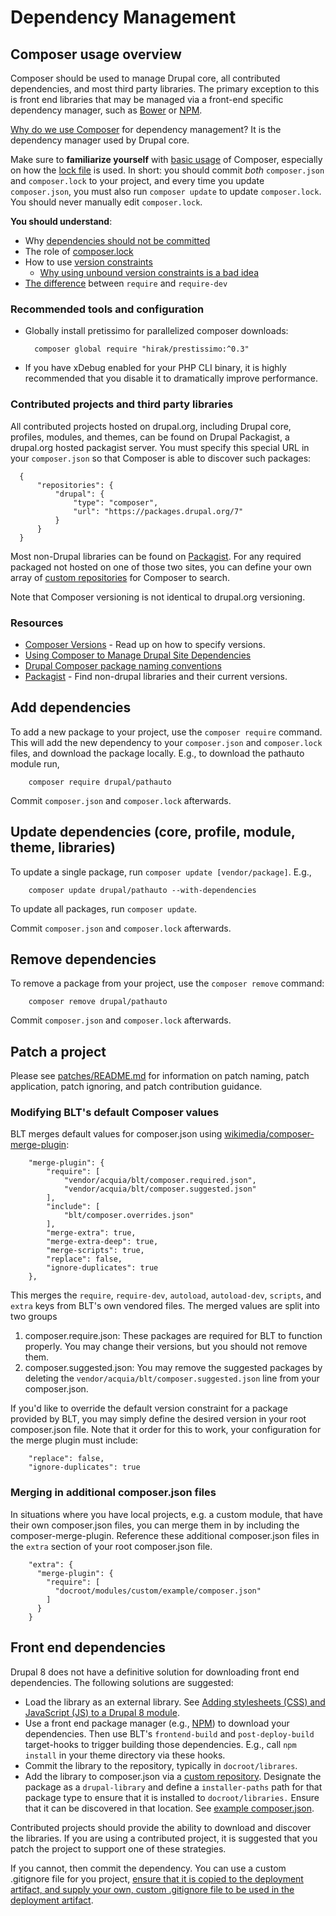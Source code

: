 # Dependency Management

## Composer usage overview

Composer should be used to manage Drupal core, all contributed dependencies, and most third party libraries. The primary exception to this is front end libraries that may be managed via a front-end specific dependency manager, such as [Bower](http://bower.io/) or [NPM](https://www.npmjs.com/).

[Why do we use Composer](http://blog.nelm.io/2011/12/composer-part-1-what-why/) for dependency management? It is the dependency manager used by Drupal core.

Make sure to **familiarize yourself** with [basic usage](https://getcomposer.org/doc/01-basic-usage.md) of Composer, especially on how the [lock file](https://getcomposer.org/doc/01-basic-usage.md#composer-lock-the-lock-file) is used. In short: you should commit _both_ `composer.json` and `composer.lock` to your project, and every time you update `composer.json`, you must also run `composer update` to update `composer.lock`. You should never manually edit `composer.lock`.

**You should understand**:

* Why [dependencies should not be committed](https://getcomposer.org/doc/faqs/should-i-commit-the-dependencies-in-my-vendor-directory.md)
* The role of [composer.lock](https://getcomposer.org/doc/01-basic-usage.md#composer-lock-the-lock-file)
* How to use [version constraints](https://getcomposer.org/doc/articles/versions.md)
    * [Why using unbound version constraints is a bad idea](https://getcomposer.org/doc/faqs/why-are-unbound-version-constraints-a-bad-idea.md)
* [The difference](http://stackoverflow.com/questions/16679589/whats-the-difference-between-require-and-require-dev) between `require` and `require-dev`

### Recommended tools and configuration

* Globally install pretissimo for parallelized composer downloads:

        composer global require "hirak/prestissimo:^0.3"

* If you have xDebug enabled for your PHP CLI binary, it is highly recommended that you disable it to dramatically improve performance.

### Contributed projects and third party libraries

All contributed projects hosted on drupal.org, including Drupal core, profiles, modules, and themes, can be found on Drupal Packagist, a drupal.org hosted packagist server. You must specify this special URL in your `composer.json` so that Composer is able to discover such packages:

      {
          "repositories": {
              "drupal": {
                  "type": "composer",
                  "url": "https://packages.drupal.org/7"
              }
          }
      }

Most non-Drupal libraries can be found on [Packagist](http://packagist.com/). For any required packaged not hosted on one of those two sites, you can define your own array of [custom repositories](https://getcomposer.org/doc/05-repositories.md#repository) for Composer to search.

Note that Composer versioning is not identical to drupal.org versioning.

### Resources

* [Composer Versions](https://getcomposer.org/doc/articles/versions.md) - Read up on how to specify versions.
* [Using Composer to Manage Drupal Site Dependencies](https://www.drupal.org/docs/develop/using-composer/using-composer-to-manage-drupal-site-dependencies)
* [Drupal Composer package naming conventions](https://www.drupal.org/node/2471927)
* [Packagist](http://packagist.com/) - Find non-drupal libraries and their current versions.

## Add dependencies

To add a new package to your project, use the `composer require` command. This will add the new dependency to your `composer.json` and `composer.lock` files, and download the package locally. E.g., to download the pathauto module run,

        composer require drupal/pathauto

Commit `composer.json` and `composer.lock` afterwards.

## Update dependencies (core, profile, module, theme, libraries)

To update a single package, run `composer update [vendor/package]`. E.g.,

        composer update drupal/pathauto --with-dependencies

To update all packages, run `composer update`.

Commit `composer.json` and `composer.lock` afterwards.

## Remove dependencies

To remove a package from your project, use the `composer remove` command:

        composer remove drupal/pathauto

Commit `composer.json` and `composer.lock` afterwards.

## Patch a project

Please see [patches/README.md](../template/patches/README.md) for information on patch naming, patch application, patch ignoring, and patch contribution guidance.

### Modifying BLT's default Composer values

BLT merges default values for composer.json using [wikimedia/composer-merge-plugin](https://github.com/wikimedia/composer-merge-plugin):

        "merge-plugin": {
            "require": [
                "vendor/acquia/blt/composer.required.json",
                "vendor/acquia/blt/composer.suggested.json"
            ],
            "include": [
                "blt/composer.overrides.json"
            ],
            "merge-extra": true,
            "merge-extra-deep": true,
            "merge-scripts": true,
            "replace": false,
            "ignore-duplicates": true
        },

This merges the `require`, `require-dev`, `autoload`, `autoload-dev`, `scripts`, and `extra` keys from BLT's own vendored files. The merged values are split into two groups

 1. composer.require.json: These packages are required for BLT to function properly. You may change their versions, but you should not remove them.
 1. composer.suggested.json: You may remove the suggested packages by deleting the `vendor/acquia/blt/composer.suggested.json` line from your composer.json.

If you'd like to override the default version constraint for a package provided by BLT, you may simply define the desired version in your root composer.json file. Note that it order for this to work, your configuration for the merge plugin must include:

        "replace": false,
        "ignore-duplicates": true


### Merging in additional composer.json files

In situations where you have local projects, e.g. a custom module, that have their own composer.json files, you can merge them in by including the composer-merge-plugin. Reference these additional composer.json files in the `extra` section of your root composer.json file.

        "extra": {
          "merge-plugin": {
            "require": [
              "docroot/modules/custom/example/composer.json"
            ]
          }
        }

## Front end dependencies

Drupal 8 does not have a definitive solution for downloading front end dependencies. The following solutions are suggested:

* Load the library as an external library. See [Adding stylesheets (CSS) and JavaScript (JS) to a Drupal 8 module](https://www.drupal.org/developing/api/8/assets).
* Use a front end package manager (e.g., [NPM](https://www.npmjs.com/)) to download your dependencies. Then use BLT's `frontend-build` and `post-deploy-build` target-hooks to trigger building those dependencies. E.g., call `npm install` in your theme directory via these hooks.
* Commit the library to the repository, typically in `docroot/librares`.
*  Add the library to composer.json via a [custom repository](https://getcomposer.org/doc/05-repositories.md). Designate the package as a `drupal-library` and define a `installer-paths` path for that package type to ensure that it is installed to `docroot/libraries.` Ensure that it can be discovered in that location. See [example composer.json](https://gist.github.com/mortenson/a5390d99013b5b8c0254081e89bb4d47).

Contributed projects should provide the ability to download and discover the libraries. If you are using a contributed project, it is suggested that you patch the project to support one of these strategies.

If you cannot, then commit the dependency. You can use a custom .gitignore file for you project, [ensure that it is copied to the deployment artifact, and supply your own, custom .gitignore file to be used in the deployment artifact](extending-blt.md#deploybuild).
